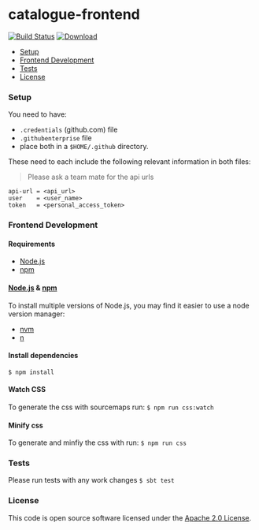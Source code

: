 # catalogue-frontend

[![Build Status](https://travis-ci.org/hmrc/catalogue-frontend.svg?branch=master)](https://travis-ci.org/hmrc/catalogue-frontend) [ ![Download](https://api.bintray.com/packages/hmrc/releases/catalogue-frontend/images/download.svg) ](https://bintray.com/hmrc/releases/catalogue-frontend/_latestVersion)

* [Setup](#setup)
* [Frontend Development](#frontend-development)
* [Tests](#tests)
* [License](#license)

### Setup

You need to have:
* `.credentials` (github.com) file
* `.githubenterprise` file
* place both in a `$HOME/.github` directory.

These need to each include the following relevant information in both files:
> Please ask a team mate for the api urls

```
api-url = <api_url>
user    = <user_name>
token   = <personal_access_token>
```

### Frontend Development

#### Requirements

* [Node.js](https://nodejs.org/en/)
* [npm](https://www.npmjs.com/)

#### [Node.js](https://nodejs.org/en/) & [npm](https://www.npmjs.com/)

To install multiple versions of Node.js, you may find it easier to use a node version manager:

* [nvm](https://github.com/creationix/nvm)
* [n](https://github.com/tj/n)

#### Install dependencies

`$ npm install`

#### Watch CSS

To generate the css with sourcemaps run:
`$ npm run css:watch`

#### Minify css

To generate and minfiy the css with run:
`$ npm run css`

### Tests
Please run tests with any work changes
`$ sbt test`

### License

This code is open source software licensed under the [Apache 2.0 License]("http://www.apache.org/licenses/LICENSE-2.0.html").
